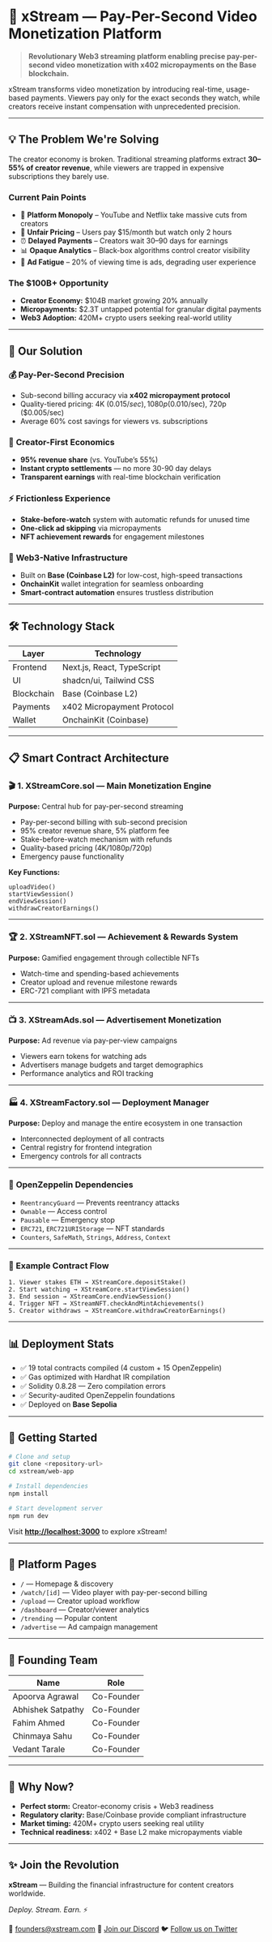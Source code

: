 # 🎥 xStream — Pay-Per-Second Video Monetization Platform

> **Revolutionary Web3 streaming platform enabling precise pay-per-second video monetization with x402 micropayments on the Base blockchain.**

xStream transforms video monetization by introducing real-time, usage-based payments. Viewers pay only for the exact seconds they watch, while creators receive instant compensation with unprecedented precision.

---

## 💡 The Problem We're Solving

The creator economy is broken. Traditional streaming platforms extract **30–55% of creator revenue**, while viewers are trapped in expensive subscriptions they barely use.

### Current Pain Points

- 🏦 **Platform Monopoly** – YouTube and Netflix take massive cuts from creators
- 💸 **Unfair Pricing** – Users pay $15/month but watch only 2 hours
- ⏰ **Delayed Payments** – Creators wait 30–90 days for earnings
- 📊 **Opaque Analytics** – Black-box algorithms control creator visibility
- 🎯 **Ad Fatigue** – 20% of viewing time is ads, degrading user experience

### The $100B+ Opportunity

- **Creator Economy:** $104B market growing 20% annually
- **Micropayments:** $2.3T untapped potential for granular digital payments
- **Web3 Adoption:** 420M+ crypto users seeking real-world utility

---

## 🚀 Our Solution

### 💰 **Pay-Per-Second Precision**

- Sub-second billing accuracy via **x402 micropayment protocol**
- Quality-tiered pricing: 4K ($0.015/sec), 1080p ($0.010/sec), 720p ($0.005/sec)
- Average 60% cost savings for viewers vs. subscriptions

### 🎯 **Creator-First Economics**

- **95% revenue share** (vs. YouTube’s 55%)
- **Instant crypto settlements** — no more 30-90 day delays
- **Transparent earnings** with real-time blockchain verification

### ⚡ **Frictionless Experience**

- **Stake-before-watch** system with automatic refunds for unused time
- **One-click ad skipping** via micropayments
- **NFT achievement rewards** for engagement milestones

### 🔗 **Web3-Native Infrastructure**

- Built on **Base (Coinbase L2)** for low-cost, high-speed transactions
- **OnchainKit** wallet integration for seamless onboarding
- **Smart-contract automation** ensures trustless distribution

---

## 🛠 Technology Stack

| Layer      | Technology                 |
| ---------- | -------------------------- |
| Frontend   | Next.js, React, TypeScript |
| UI         | shadcn/ui, Tailwind CSS    |
| Blockchain | Base (Coinbase L2)         |
| Payments   | x402 Micropayment Protocol |
| Wallet     | OnchainKit (Coinbase)      |

---

## 📋 Smart Contract Architecture

### 🎬 **1. XStreamCore.sol** — Main Monetization Engine

**Purpose:** Central hub for pay-per-second streaming

- Pay-per-second billing with sub-second precision
- 95% creator revenue share, 5% platform fee
- Stake-before-watch mechanism with refunds
- Quality-based pricing (4K/1080p/720p)
- Emergency pause functionality

**Key Functions:**

```solidity
uploadVideo()
startViewSession()
endViewSession()
withdrawCreatorEarnings()
```

---

### 🏆 **2. XStreamNFT.sol** — Achievement & Rewards System

**Purpose:** Gamified engagement through collectible NFTs

- Watch-time and spending-based achievements
- Creator upload and revenue milestone rewards
- ERC-721 compliant with IPFS metadata

---

### 📺 **3. XStreamAds.sol** — Advertisement Monetization

**Purpose:** Ad revenue via pay-per-view campaigns

- Viewers earn tokens for watching ads
- Advertisers manage budgets and target demographics
- Performance analytics and ROI tracking

---

### 🏭 **4. XStreamFactory.sol** — Deployment Manager

**Purpose:** Deploy and manage the entire ecosystem in one transaction

- Interconnected deployment of all contracts
- Central registry for frontend integration
- Emergency controls for all contracts

---

### 🔗 **OpenZeppelin Dependencies**

- `ReentrancyGuard` — Prevents reentrancy attacks
- `Ownable` — Access control
- `Pausable` — Emergency stop
- `ERC721`, `ERC721URIStorage` — NFT standards
- `Counters`, `SafeMath`, `Strings`, `Address`, `Context`

---

### 🔧 Example Contract Flow

```solidity
1. Viewer stakes ETH → XStreamCore.depositStake()
2. Start watching → XStreamCore.startViewSession()
3. End session → XStreamCore.endViewSession()
4. Trigger NFT → XStreamNFT.checkAndMintAchievements()
5. Creator withdraws → XStreamCore.withdrawCreatorEarnings()
```

---

## 📊 Deployment Stats

- ✅ 19 total contracts compiled (4 custom + 15 OpenZeppelin)
- ✅ Gas optimized with Hardhat IR compilation
- ✅ Solidity 0.8.28 — Zero compilation errors
- ✅ Security-audited OpenZeppelin foundations
- ✅ Deployed on **Base Sepolia**

---

## 🚦 Getting Started

```bash
# Clone and setup
git clone <repository-url>
cd xstream/web-app

# Install dependencies
npm install

# Start development server
npm run dev
```

Visit **[http://localhost:3000](http://localhost:3000)** to explore xStream!

---

## 📱 Platform Pages

- `/` — Homepage & discovery
- `/watch/[id]` — Video player with pay-per-second billing
- `/upload` — Creator upload workflow
- `/dashboard` — Creator/viewer analytics
- `/trending` — Popular content
- `/advertise` — Ad campaign management

---

## 👥 Founding Team

| Name              | Role       |
| ----------------- | ---------- |
| Apoorva Agrawal   | Co-Founder |
| Abhishek Satpathy | Co-Founder |
| Fahim Ahmed       | Co-Founder |
| Chinmaya Sahu     | Co-Founder |
| Vedant Tarale     | Co-Founder |

---

## 💎 Why Now?

- **Perfect storm:** Creator-economy crisis + Web3 readiness
- **Regulatory clarity:** Base/Coinbase provide compliant infrastructure
- **Market timing:** 420M+ crypto users seeking real utility
- **Technical readiness:** x402 + Base L2 make micropayments viable

---

## ✨ Join the Revolution

**xStream** — Building the financial infrastructure for content creators worldwide.

_Deploy. Stream. Earn._ ⚡

📧 [founders@xstream.com](mailto:founders@xstream.com)
💬 [Join our Discord](https://discord.gg/xstream)
🐦 [Follow us on Twitter](https://twitter.com/xstream_tv)
